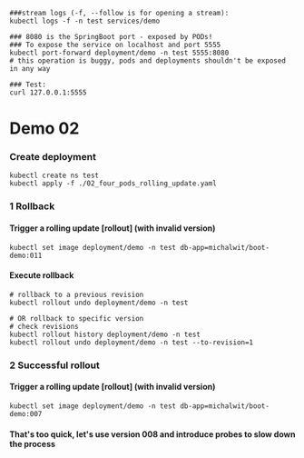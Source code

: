 ```shell
###stream logs (-f, --follow is for opening a stream):
kubectl logs -f -n test services/demo

### 8080 is the SpringBoot port - exposed by PODs!
### To expose the service on localhost and port 5555
kubectl port-forward deployment/demo -n test 5555:8080
# this operation is buggy, pods and deployments shouldn't be exposed in any way

### Test:
curl 127.0.0.1:5555
```

# Demo 02

### Create deployment
```shell
kubectl create ns test                             
kubectl apply -f ./02_four_pods_rolling_update.yaml
```

### 1 Rollback
#### Trigger a rolling update [rollout] (with invalid version)
```shell
kubectl set image deployment/demo -n test db-app=michalwit/boot-demo:011
```

#### Execute rollback
```shell
# rollback to a previous revision
kubectl rollout undo deployment/demo -n test

# OR rollback to specific version
# check revisions
kubectl rollout history deployment/demo -n test    
kubectl rollout undo deployment/demo -n test --to-revision=1
```

### 2 Successful rollout

#### Trigger a rolling update [rollout] (with invalid version)
```shell
kubectl set image deployment/demo -n test db-app=michalwit/boot-demo:007
```

#### That's too quick, let's use version 008 and introduce probes to slow down the process